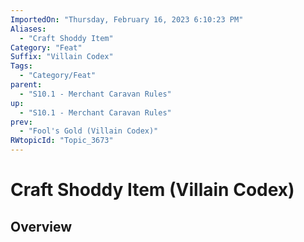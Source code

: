```yaml
---
ImportedOn: "Thursday, February 16, 2023 6:10:23 PM"
Aliases:
  - "Craft Shoddy Item"
Category: "Feat"
Suffix: "Villain Codex"
Tags:
  - "Category/Feat"
parent:
  - "S10.1 - Merchant Caravan Rules"
up:
  - "S10.1 - Merchant Caravan Rules"
prev:
  - "Fool's Gold (Villain Codex)"
RWtopicId: "Topic_3673"
---
```

# Craft Shoddy Item (Villain Codex)
## Overview
